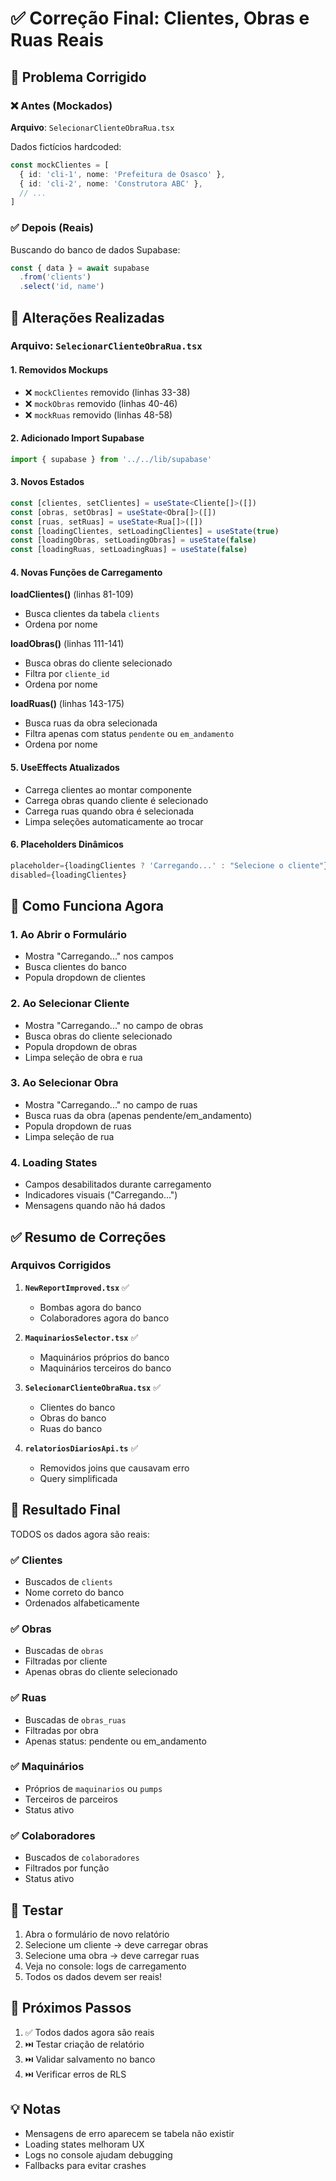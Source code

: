 # ✅ Correção Final: Clientes, Obras e Ruas Reais

## 🎯 Problema Corrigido

### ❌ Antes (Mockados)
**Arquivo**: `SelecionarClienteObraRua.tsx`

Dados fictícios hardcoded:
```typescript
const mockClientes = [
  { id: 'cli-1', nome: 'Prefeitura de Osasco' },
  { id: 'cli-2', nome: 'Construtora ABC' },
  // ...
]
```

### ✅ Depois (Reais)
Buscando do banco de dados Supabase:
```typescript
const { data } = await supabase
  .from('clients')
  .select('id, name')
```

## 📝 Alterações Realizadas

### Arquivo: `SelecionarClienteObraRua.tsx`

#### 1. Removidos Mockups
- ❌ `mockClientes` removido (linhas 33-38)
- ❌ `mockObras` removido (linhas 40-46)
- ❌ `mockRuas` removido (linhas 48-58)

#### 2. Adicionado Import Supabase
```typescript
import { supabase } from '../../lib/supabase'
```

#### 3. Novos Estados
```typescript
const [clientes, setClientes] = useState<Cliente[]>([])
const [obras, setObras] = useState<Obra[]>([])
const [ruas, setRuas] = useState<Rua[]>([])
const [loadingClientes, setLoadingClientes] = useState(true)
const [loadingObras, setLoadingObras] = useState(false)
const [loadingRuas, setLoadingRuas] = useState(false)
```

#### 4. Novas Funções de Carregamento

**loadClientes()** (linhas 81-109)
- Busca clientes da tabela `clients`
- Ordena por nome

**loadObras()** (linhas 111-141)
- Busca obras do cliente selecionado
- Filtra por `cliente_id`
- Ordena por nome

**loadRuas()** (linhas 143-175)
- Busca ruas da obra selecionada
- Filtra apenas com status `pendente` ou `em_andamento`
- Ordena por nome

#### 5. UseEffects Atualizados
- Carrega clientes ao montar componente
- Carrega obras quando cliente é selecionado
- Carrega ruas quando obra é selecionada
- Limpa seleções automaticamente ao trocar

#### 6. Placeholders Dinâmicos
```typescript
placeholder={loadingClientes ? 'Carregando...' : "Selecione o cliente"}
disabled={loadingClientes}
```

## 🚀 Como Funciona Agora

### 1. Ao Abrir o Formulário
- Mostra "Carregando..." nos campos
- Busca clientes do banco
- Popula dropdown de clientes

### 2. Ao Selecionar Cliente
- Mostra "Carregando..." no campo de obras
- Busca obras do cliente selecionado
- Popula dropdown de obras
- Limpa seleção de obra e rua

### 3. Ao Selecionar Obra
- Mostra "Carregando..." no campo de ruas
- Busca ruas da obra (apenas pendente/em_andamento)
- Popula dropdown de ruas
- Limpa seleção de rua

### 4. Loading States
- Campos desabilitados durante carregamento
- Indicadores visuais ("Carregando...")
- Mensagens quando não há dados

## ✅ Resumo de Correções

### Arquivos Corrigidos

1. **`NewReportImproved.tsx`** ✅
   - Bombas agora do banco
   - Colaboradores agora do banco

2. **`MaquinariosSelector.tsx`** ✅
   - Maquinários próprios do banco
   - Maquinários terceiros do banco

3. **`SelecionarClienteObraRua.tsx`** ✅
   - Clientes do banco
   - Obras do banco
   - Ruas do banco

4. **`relatoriosDiariosApi.ts`** ✅
   - Removidos joins que causavam erro
   - Query simplificada

## 🎯 Resultado Final

TODOS os dados agora são reais:

### ✅ Clientes
- Buscados de `clients`
- Nome correto do banco
- Ordenados alfabeticamente

### ✅ Obras
- Buscadas de `obras`
- Filtradas por cliente
- Apenas obras do cliente selecionado

### ✅ Ruas
- Buscadas de `obras_ruas`
- Filtradas por obra
- Apenas status: pendente ou em_andamento

### ✅ Maquinários
- Próprios de `maquinarios` ou `pumps`
- Terceiros de parceiros
- Status ativo

### ✅ Colaboradores
- Buscados de `colaboradores`
- Filtrados por função
- Status ativo

## 🧪 Testar

1. Abra o formulário de novo relatório
2. Selecione um cliente → deve carregar obras
3. Selecione uma obra → deve carregar ruas
4. Veja no console: logs de carregamento
5. Todos os dados devem ser reais!

## 📌 Próximos Passos

1. ✅ Todos dados agora são reais
2. ⏭️ Testar criação de relatório
3. ⏭️ Validar salvamento no banco
4. ⏭️ Verificar erros de RLS

## 💡 Notas

- Mensagens de erro aparecem se tabela não existir
- Loading states melhoram UX
- Logs no console ajudam debugging
- Fallbacks para evitar crashes


